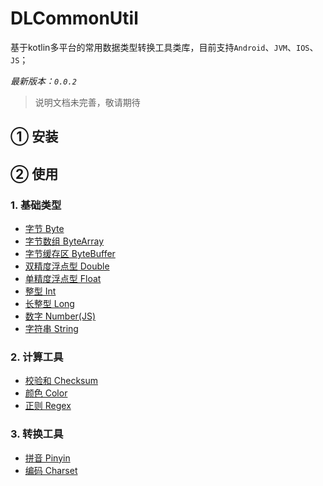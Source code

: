 # DLCommonUtil
基于kotlin多平台的常用数据类型转换工具类库，目前支持`Android`、`JVM`、`IOS`、`JS`；

*最新版本：`0.0.2`*

> 说明文档未完善，敬请期待

## ① 安装

## ② 使用
### 1. 基础类型
- [字节 Byte](doc/Byte.md)
- [字节数组 ByteArray](doc/ByteArray.md)
- [字节缓存区 ByteBuffer](doc/ByteBuffer.md)
- [双精度浮点型 Double](doc/Double.md)
- [单精度浮点型 Float](doc/Float.md)
- [整型 Int](doc/Int.md)
- [长整型 Long](doc/Long.md)
- [数字 Number(JS)](doc/Number.md)
- [字符串 String](doc/String.md)

### 2. 计算工具
- [校验和 Checksum](doc/Checksum.md)
- [颜色 Color](doc/Color.md)
- [正则 Regex](doc/Regex.md)

### 3. 转换工具
- [拼音 Pinyin](doc/Pinyin.md)
- [编码 Charset](doc/Charset.md)